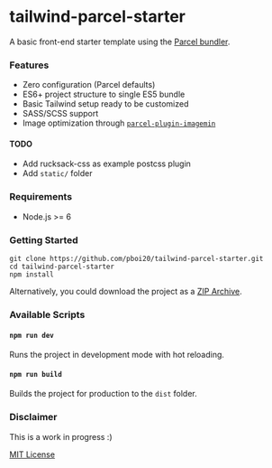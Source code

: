 # tailwind-parcel-starter


A basic front-end starter template using the [Parcel bundler](https://github.com/parcel-bundler/parcel/).


### Features

- Zero configuration (Parcel defaults)
- ES6+ project structure to single ES5 bundle
- Basic Tailwind setup ready to be customized
- SASS/SCSS support
- Image optimization through [`parcel-plugin-imagemin`](https://github.com/DeMoorJasper/parcel-plugin-imagemin)


#### TODO

- Add rucksack-css as example postcss plugin
- Add `static/` folder


### Requirements

- Node.js >= 6


### Getting Started

```
git clone https://github.com/pboi20/tailwind-parcel-starter.git
cd tailwind-parcel-starter
npm install
```

Alternatively, you could download the project as a [ZIP Archive](https://github.com/pboi20/tailwind-parcel-starter/archive/master.zip).


### Available Scripts

#### `npm run dev`

Runs the project in development mode with hot reloading.

#### `npm run build`

Builds the project for production to the `dist` folder.


### Disclaimer

This is a work in progress :)

[MIT License](https://github.com/pboi20/tailwind-parcel-starter/blob/master/LICENSE)
